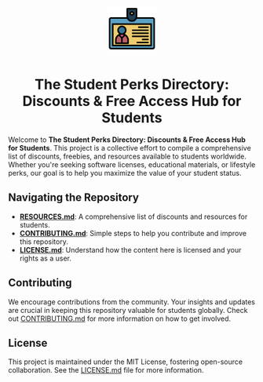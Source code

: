 <div align="center">
<img src="./images/student-id-card.svg" alt="student id icon" width="100px" height="100px" />
</div>

<div align="center">

# The Student Perks Directory: Discounts & Free Access Hub for Students

</div>

Welcome to **The Student Perks Directory: Discounts & Free Access Hub for Students**. This project is a collective effort to compile a comprehensive list of discounts, freebies, and resources available to students worldwide. Whether you're seeking software licenses, educational materials, or lifestyle perks, our goal is to help you maximize the value of your student status.

## Navigating the Repository

- **[RESOURCES.md](RESOURCES.md)**: A comprehensive list of discounts and resources for students.
- **[CONTRIBUTING.md](CONTRIBUTING.md)**: Simple steps to help you contribute and improve this repository.
- **[LICENSE.md](LICENSE.md)**: Understand how the content here is licensed and your rights as a user.

## Contributing

We encourage contributions from the community. Your insights and updates are crucial in keeping this repository valuable for students globally. Check out [CONTRIBUTING.md](CONTRIBUTING.md) for more information on how to get involved.

## License

This project is maintained under the MIT License, fostering open-source collaboration. See the [LICENSE.md](LICENSE.md) file for more information.
